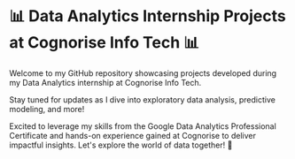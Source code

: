 # 📊 Data Analytics Internship Projects at Cognorise Info Tech 📊
Welcome to my GitHub repository showcasing projects developed during my Data Analytics internship at Cognorise Info Tech. 

Stay tuned for updates as I dive into exploratory data analysis, predictive modeling, and more!

Excited to leverage my skills from the Google Data Analytics Professional Certificate and hands-on experience gained at Cognorise to deliver impactful insights. Let's explore the world of data together! 🚀


